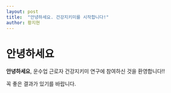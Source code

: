 ```yaml
---
layout: post
title:  "안녕하세요. 건강지키미를 시작합니다!"
author: 황지현
---
```


# 안녕하세요
**안녕하세요**, 운수업 근로자 건강지키미 연구에 참여하신 것을 환영합니다!!

꼭 좋은 결과가 있기를 바랍니다.
